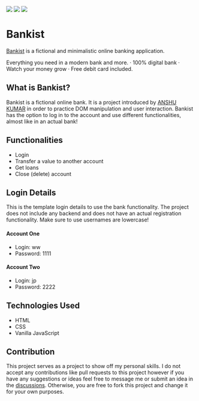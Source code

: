 <img src="https://github.com/catherineisonline/bankist/blob/main/img/project-preview.png?raw=true" ></img>
<img src="https://github.com/catherineisonline/bankist/blob/main/img/project-preview-2.png?raw=true" ></img>
<img src="https://github.com/catherineisonline/bankist/blob/main/img/project-preview-3.png?raw=true" ></img>

# Bankist

<a href="https://bankist-bank.vercel.app/">Bankist</a> is a fictional and minimalistic online banking application.

Everything you need in a modern bank and more.
· 100% digital bank
· Watch your money grow
· Free debit card included.

## What is Bankist?

Bankist is a fictional online bank. It is a project introduced by <a href="https://github.com/jonasschmedtmann">ANSHU KUMAR</a> in order to practice DOM manipulation and user interaction. Bankist has the option to log in to the account and use different functionalities, almost like in an actual bank!

## Functionalities

- Login
- Transfer a value to another account
- Get loans
- Close (delete) account

## Login Details

This is the template login details to use the bank functionality. The project does not include any backend and does not have an actual registration functionality. Make sure to use usernames are lowercase!

#### Account One

- Login: ww
- Password: 1111

#### Account Two

- Login: jp
- Password: 2222

## Technologies Used

- HTML
- CSS
- Vanilla JavaScript

## Contribution

This project serves as a project to show off my personal skills. I do not accept any contributions like pull requests to this project however if you have any suggestions or ideas feel free to message me or submit an idea in the [discussions](https://github.com/catherineisonline/bankist/discussions). Otherwise, you are free to fork this project and change it for your own purposes.
